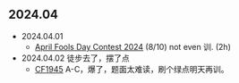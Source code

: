 ## 2024.04

- 2024.04.01
  - [April Fools Day Contest 2024](https://codeforces.com/contest/1952) (8/10) not even 训. (2h)
- 2024.04.02 徒步去了，摆了点
  - [CF1945](https://codeforces.com/contest/1945) A-C，爆了，题面太难读，刷个绿点明天再训。